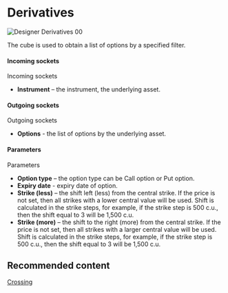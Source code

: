 # Derivatives

![Designer Derivatives 00](~/images/Designer_Derivatives_00.png)

The cube is used to obtain a list of options by a specified filter.

#### Incoming sockets

Incoming sockets

- **Instrument** – the instrument, the underlying asset.

#### Outgoing sockets

Outgoing sockets

- **Options** \- the list of options by the underlying asset.

#### Parameters

Parameters

- **Option type** – the option type can be Call option or Put option.
- **Expiry date** \- expiry date of option.
- **Strike (less)** – the shift left (less) from the central strike. If the price is not set, then all strikes with a lower central value will be used. Shift is calculated in the strike steps, for example, if the strike step is 500 c.u., then the shift equal to 3 will be 1,500 c.u.
- **Strike (more)** – the shift to the right (more) from the central strike. If the price is not set, then all strikes with a larger central value will be used. Shift is calculated in the strike steps, for example, if the strike step is 500 c.u., then the shift equal to 3 will be 1,500 c.u.

## Recommended content

[Crossing](Designer_Crossing.md)
